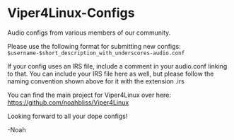 # Viper4Linux-Configs
Audio configs from various members of our community. 

Please use the following format for submitting new configs:  
`$username-$short_description_with_underscores-audio.conf`  

If your config uses an IRS file, include a comment in your audio.conf linking to that. You can include your IRS file here as well, but please follow the naming convention shown above for it with the extension .irs  

You can find the main project for Viper4Linux over here: https://github.com/noahbliss/Viper4Linux  


Looking forward to all your dope configs!  

-Noah  
